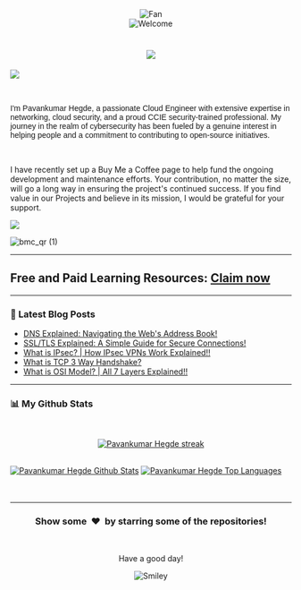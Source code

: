 
<div align="center">
<img src="https://github.com/fnky/fnky/raw/fnky/img/fan-1.gif" alt="Fan" align="center">
</div>

<div align="center">
<img src="https://github.com/fnky/fnky/raw/fnky/img/welcome-fire.gif" alt="Welcome" align="center">
</div>

<h1 align="center">
  <a href="https://git.io/typing-svg">
    <img src="https://readme-typing-svg.herokuapp.com/?lines=Hello,+There!+👋;I'm+Pavankumar+Hegde..;Nice+to+meet+you!&center=true&size=30">
  </a>
</h1>


  ![](https://komarev.com/ghpvc/?username=hegdepavankumar&color=blue) 
  
  
<br />
<p style="font-family: Arial"> I'm Pavankumar Hegde, a passionate Cloud Engineer with extensive expertise in networking, cloud security, and a proud CCIE security-trained professional. My journey in the realm of cybersecurity has been fueled by a genuine interest in helping people and a commitment to contributing to open-source initiatives.</p>

<br>

 <!-- Support Me --> 

I have recently set up a Buy Me a Coffee page to help fund the ongoing development and maintenance efforts. Your contribution, no matter the size, will go a long way in ensuring the project's continued success. If you find value in our Projects and believe in its mission, I would be grateful for your support.


<a href="https://www.buymeacoffee.com/hegdepavankumar"><img src="https://img.buymeacoffee.com/button-api/?text=Buy me a coffee&emoji=☕&slug=hegdepavankumar&button_colour=5F7FFF&font_colour=ffffff&font_family=Cookie&outline_colour=000000&coffee_colour=FFDD00" /></a>


![bmc_qr (1)](https://github.com/user-attachments/assets/08d9539e-ba69-40b2-b4fc-50777fde9271)

---

## Free and Paid Learning Resources: [Claim now](https://buymeacoffee.com/hegdepavankumar/extras)






  <hr>


###  📗 Latest Blog Posts

<!-- BLOG-POST-LIST:START -->
- [DNS Explained: Navigating the Web&#39;s Address Book!](https://dev.to/hegdepavankumar/dns-explained-navigating-the-webs-address-book-2o8p)
- [SSL/TLS Explained: A Simple Guide for Secure Connections!](https://dev.to/hegdepavankumar/ssltls-handshake-explained-a-simple-guide-for-secure-connections-2mhh)
- [What is IPsec? | How IPsec VPNs Work Explained!!](https://dev.to/hegdepavankumar/securing-connections-a-comprehensive-guide-to-ipsec-and-vpn-mastery-4eka)
- [What is TCP 3 Way Handshake?](https://dev.to/hegdepavankumar/unlocking-the-secrets-a-guide-to-tcp-3-way-handshake-nhl)
- [What is OSI Model? | All 7 Layers Explained!!](https://dev.to/hegdepavankumar/decoding-the-layers-a-journey-through-the-osi-model-5ap)
<!-- BLOG-POST-LIST:END -->

<hr>

<!---

<h3 align="left">Languages and Tools:</h3>
 
<p align="left"> <a href="https://aws.amazon.com" target="_blank" rel="noreferrer"> <img src="https://raw.githubusercontent.com/devicons/devicon/master/icons/amazonwebservices/amazonwebservices-original-wordmark.svg" alt="aws" width="40" height="40"/> </a>   <a href="https://en.wikipedia.org/wiki/HTTP" target="_blank" rel="noreferrer"> <img src="https://user-images.githubusercontent.com/25181517/192107854-765620d7-f909-4953-a6da-36e1ef69eea6.png" alt="HTTP" width="40" height="40"/> </a>     <a href="https://www.vim.org/" target="_blank" rel="noreferrer"> <img src="https://user-images.githubusercontent.com/25181517/192108889-232b3431-a585-4b36-a62d-9078bd3641d9.png" alt="Vim" width="40" height="40"/> </a>   <a href="https://code.visualstudio.com/" target="_blank" rel="noreferrer"> <img src="https://user-images.githubusercontent.com/25181517/192108891-d86b6220-e232-423a-bf5f-90903e6887c3.png" alt="Visual Studio Code" width="40" height="40"/> </a>    <a href="https://www.postman.com/" target="_blank" rel="noreferrer"> <img src="https://user-images.githubusercontent.com/25181517/192109061-e138ca71-337c-4019-8d42-4792fdaa7128.png" alt="Postman" width="40" height="40"/> </a>  <a href="https://www.gnu.org/software/bash/" target="_blank" rel="noreferrer"> <img src="https://www.vectorlogo.zone/logos/gnu_bash/gnu_bash-icon.svg" alt="bash" width="40" height="40"/> </a> <a href="https://www.w3schools.com/cpp/" target="_blank" rel="noreferrer"> <img src="https://raw.githubusercontent.com/devicons/devicon/master/icons/cplusplus/cplusplus-original.svg" alt="cplusplus" width="40" height="40"/> </a> <a href="https://www.w3schools.com/css/" target="_blank" rel="noreferrer"> <img src="https://raw.githubusercontent.com/devicons/devicon/master/icons/css3/css3-original-wordmark.svg" alt="css3" width="40" height="40"/> </a> <a href="https://www.docker.com/" target="_blank" rel="noreferrer"> <img src="https://raw.githubusercontent.com/devicons/devicon/master/icons/docker/docker-original-wordmark.svg" alt="docker" width="40" height="40"/> </a> <a href="https://git-scm.com/" target="_blank" rel="noreferrer"> <img src="https://www.vectorlogo.zone/logos/git-scm/git-scm-icon.svg" alt="git" width="40" height="40"/> </a> <a href="https://www.w3.org/html/" target="_blank" rel="noreferrer"> <img src="https://raw.githubusercontent.com/devicons/devicon/master/icons/html5/html5-original-wordmark.svg" alt="html5" width="40" height="40"/> </a> <a href="https://www.java.com" target="_blank" rel="noreferrer"> <img src="https://raw.githubusercontent.com/devicons/devicon/master/icons/java/java-original.svg" alt="java" width="40" height="40"/> </a> <a href="https://developer.mozilla.org/en-US/docs/Web/JavaScript" target="_blank" rel="noreferrer"> <img src="https://raw.githubusercontent.com/devicons/devicon/master/icons/javascript/javascript-original.svg" alt="javascript" width="40" height="40"/> </a> <a href="https://www.jenkins.io" target="_blank" rel="noreferrer"> <img src="https://www.vectorlogo.zone/logos/jenkins/jenkins-icon.svg" alt="jenkins" width="40" height="40"/> </a> <a href="https://kubernetes.io" target="_blank" rel="noreferrer"> <img src="https://www.vectorlogo.zone/logos/kubernetes/kubernetes-icon.svg" alt="kubernetes" width="40" height="40"/> </a> <a href="https://www.linux.org/" target="_blank" rel="noreferrer"> <img src="https://raw.githubusercontent.com/devicons/devicon/master/icons/linux/linux-original.svg" alt="linux" width="40" height="40"/> </a> <a href="https://www.mysql.com/" target="_blank" rel="noreferrer"> <img src="https://raw.githubusercontent.com/devicons/devicon/master/icons/mysql/mysql-original-wordmark.svg" alt="mysql" width="40" height="40"/> </a> <a href="https://www.nginx.com" target="_blank" rel="noreferrer"> <img src="https://raw.githubusercontent.com/devicons/devicon/master/icons/nginx/nginx-original.svg" alt="nginx" width="40" height="40"/> </a>  <a href="https://www.python.org" target="_blank" rel="noreferrer"> <img src="https://raw.githubusercontent.com/devicons/devicon/master/icons/python/python-original.svg" alt="python" width="40" height="40"/> </a>    <a href="https://developer.mozilla.org/en-US/docs/Web/CSS" target="_blank" rel="noreferrer"> <img src="https://user-images.githubusercontent.com/25181517/183898674-75a4a1b1-f960-4ea9-abcb-637170a00a75.png" alt="css" width="40" height="40"/> </a>   <a href="https://tomcat.apache.org/" target="_blank" rel="noreferrer"> <img src="https://user-images.githubusercontent.com/25181517/183894676-137319b5-1364-4b6a-ba4f-e9fc94ddc4aa.png" alt="tomcat" width="40" height="40"/> </a>   <a href="https://www.docker.com/" target="_blank" rel="noreferrer"> <img src="https://user-images.githubusercontent.com/25181517/117207330-263ba280-adf4-11eb-9b97-0ac5b40bc3be.png" alt="docker" width="40" height="40"/> </a>  <a href="https://www.terraform.io/" target="_blank" rel="noreferrer"> <img src="https://user-images.githubusercontent.com/25181517/183345121-36788a6e-5462-424a-be67-af1ebeda79a2.png" alt="teraform" width="40" height="40"/> </a>   <a href="https://cloud.google.com/" target="_blank" rel="noreferrer"> <img src="https://user-images.githubusercontent.com/25181517/183911547-990692bc-8411-4878-99a0-43506cdb69cf.png" alt="gcp" width="40" height="40"/> </a>  <a href="https://www.microsoft.com/" target="_blank" rel="noreferrer"> <img src="https://user-images.githubusercontent.com/25181517/186884150-05e9ff6d-340e-4802-9533-2c3f02363ee3.png" alt="windows" width="40" height="40"/> </a>   <a href="https://www.apple.com/" target="_blank" rel="noreferrer"> <img src="https://user-images.githubusercontent.com/25181517/186884152-ae609cca-8cf1-4175-8d60-1ce1fa078ca2.png" alt="macos" width="40" height="40"/> </a>  <a href="https://ubuntu.com/" target="_blank" rel="noreferrer"> <img src="https://user-images.githubusercontent.com/25181517/186884153-99edc188-e4aa-4c84-91b0-e2df260ebc33.png" alt="ubuntu" width="40" height="40"/> </a>   <a href="https://www.arduino.cc/" target="_blank" rel="noreferrer"> <img src="https://github.com/marwin1991/profile-technology-icons/assets/136815194/a57a85ba-e2dd-4036-85b6-7e1532391627" alt="arduino" width="40" height="40"/> </a> </p>

 <hr>
 --->
 
### 📊 My Github Stats
<br>

<p align="center">
    <a href="https://https://github.com/hegdepavankumar/github-readme-streak-stats">
        <img title="🔥 Get streak stats for your profile at git.io/streak-stats" alt="Pavankumar Hegde streak" src="https://github-readme-streak-stats.herokuapp.com/?user=hegdepavankumar&theme=black-ice&hide_border=true&stroke=0000&background=060A0CD0"/>
    </a>
</p>
 
   <br/>
<a href="https://github.com/hegdepavankumar/github-readme-stats"><img alt="Pavankumar Hegde Github Stats" src="https://github-readme-stats.vercel.app/api?username=hegdepavankumar&show_icons=true&count_private=true&theme=react&hide_border=true&bg_color=0D1117" /></a>
  <a href="https://github.com/hegdepavankumar/github-readme-stats"><img alt="Pavankumar Hegde Top Languages" src="https://github-readme-stats.vercel.app/api/top-langs/?username=PrinceSinghhub&langs_count=8&count_private=true&layout=compact&theme=react&hide_border=true&bg_color=0D1117" /></a>
  <br/>


<br/>
<br/>

<hr>

<h3 align="center">Show some &nbsp;❤️&nbsp; by starring some of the repositories!</h3>
<br>


<!--END_SECTION -->

<div align="center">
<p>Have a good day!</p>
<div>
<img src="https://github.com/fnky/fnky/raw/fnky/img/smile.gif" alt="Smiley" align="center">
</div>
</div>






